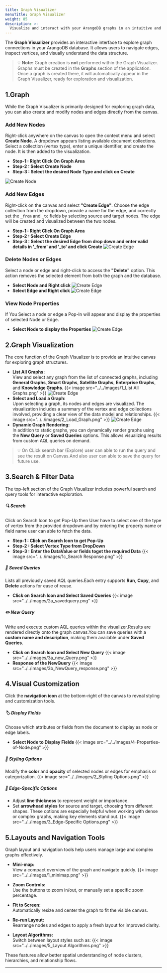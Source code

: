 ```yaml
---
title: Graph Visualizer
menuTitle: Graph Visualizer
weight: 85
description: >-
  Visualize and interact with your ArangoDB graphs in an intuitive and interactive interface
---
```


The **Graph Visualizer** provides an interactive interface to explore graph connections
in your ArangoDB database. It allows users to navigate edges, inspect vertices,
and visually understand the data structure.

> 💡 **Note:** Graph creation is **not** performed within the Graph Visualizer. Graphs must be created in the **Graphs** section of the application. Once a graph is created there, it will automatically appear in the Graph Visualizer, ready for exploration and visualization.

## 1.Graph

While the Graph Visualizer is primarily designed for exploring graph data, you can also create and modify nodes and edges directly from the canvas.

### Add New Nodes

  Right-click anywhere on the canvas to open the context menu and select **Create Node**. A dropdown appears listing available document collections. Select a collection (vertex type), enter a unique identifier, and create the node. It is then added to the visualization.

- **Step-1 : Right Click On Graph Area**
- **Step-2 : Select Create Node**
- **Step-3 : Select the desired Node Type and click on Create**

![Create Node](../../../images/Graph-visualizer-CreateNode.PNG)
### Add New Edges
  Right-click on the canvas and select **"Create Edge"**. Choose the edge collection from the dropdown, provide a name for the edge, and correctly set the `_from` and `_to` fields by selecting source and target nodes. The edge will be created and visualized between the two nodes.

- **Step-1 : Right Click On Graph Area**
- **Step-2 : Select Create Edge**
- **Step-3 : Select the desired Edge from drop down and enter valid details in '_from' and '_to' and click Create**
![Create Edge](../../../images/Graph-visualizer-CreateEdge.png)

### Delete Nodes or Edges

  Select a node or edge and right-click to access the **"Delete"** option. This action removes the selected element from both the graph and the database.

- **Select Node and Right click**
![Create Edge](../../../images/Graph-visualizer-DeleteNode.PNG)
- **Select Edge and Right click**
![Create Edge](../../../images/Graph-visualizer-DeleteEdge.PNG)
### View Node Properties

  If You Select a node or edge a Pop-In will appear and display the properties of selected Node or Edge.

- **Select Node to display the Properties**
![Create Edge](../../../images/Graph-visualizer-Propertiesofnode.png)

## 2.Graph Visualization

The core function of the Graph Visualizer is to provide an intuitive canvas for exploring graph structures.

- **List All Graphs:**  
  View and select any graph from the list of connected graphs, including **General Graphs**, **Smart Graphs**, **Satellite Graphs**, **Enterprise Graphs**, and **Knowledge Graphs**.
{{< image src="../../images/1_List All Graphs.png" >}}
![Create Edge](../../../images/Graph-visualizer-Propertiesofnode.png)
- **Select and Load a Graph:**  
  Upon selecting a graph, its nodes and edges are visualized. The visualization includes a summary of the vertex and edge collections involved, providing a clear view of the data model and relationships.
{{< image src="../../images/2_Load_Graph.png" >}}
![Create Edge](../../../images/Graph-visualizer-Propertiesofnode.png)
- **Dynamic Graph Rendering:**  
  In addition to static graphs, you can dynamically render graphs using the **New Query** or **Saved Queries** options. This allows visualizing results from custom AQL queries on demand.
> 💡 On CLick search bar (Explore) user can able to run the query and see the result on Canvas.And also user can able to save the query for future use.

## 3.Search & Filter Data

The top-left section of the Graph Visualizer includes powerful search and query tools for interactive exploration.

##### 🔍 Search
Click on Search Icon to get Pop-Up then User have to select one of the type of vertex from the provided dropdown and by entering the property name or field  name user can able to fetch the data.

- **Step-1 : Click on Search Icon to get Pop-Up**
- **Step-2 : Select Vertex Type from DropDown**
- **Step-3 : Enter the DataValue or fields toget the required Data**
{{< image src="../../images/1c_Search Response.png" >}}

##### 💾 Saved Queries
Lists all previously saved AQL queries.Each entry supports **Run**, **Copy**, and
**Delete** actions for ease of reuse.
- **Click on Search Icon and Select Saved Queries**
{{< image src="../../images/2a_savedquery.png" >}}

##### ✏️ New Query
Write and execute custom AQL queries within the visualizer.Results are rendered
directly onto the graph canvas.You can save queries with a **custom name and description**,
making them available under **Saved Queries**.
- **Click on Search Icon and Select New Query**
{{< image src="../../images/3a_new_Query.png" >}}
- **Response of the NewQuery**
{{< image src="../../images/3b_NewQuery_response.png" >}}

## 4.Visual Customization

Click the **navigation icon** at the bottom-right of the canvas to reveal styling and customization tools.

##### 🏷️ Display Fields
Choose which attributes or fields from the document to display as node or edge labels.
- **Select Node to Display Fields**
{{< image src="../../images/4-Properties-of-Node.png" >}}

##### 🎨 Styling Options 
Modify the **color** and **opacity** of selected nodes or edges for emphasis or categorization.
{{< image src="../../images/2_Styling Options.png" >}}

##### 🔗 Edge-Specific Options
- Adjust **line thickness** to represent weight or importance.
- Set **arrowhead styles** for source and target, choosing from different shapes.
These options are especially helpful when working with dense or complex graphs, making key elements stand out.
{{< image src="../../images/3_Edge-Specific Options.png" >}}

## 5.Layouts and Navigation Tools

Graph layout and navigation tools help users manage large and complex graphs effectively.

- **Mini-map:**  
  View a compact overview of the graph and navigate quickly.
{{< image src="../../images/1_minimap.png" >}}

- **Zoom Controls:**  
  Use the buttons to zoom in/out, or manually set a specific zoom percentage.

- **Fit to Screen:**  
  Automatically resize and center the graph to fit the visible canvas.

- **Re-run Layout:**  
  Rearrange nodes and edges to apply a fresh layout for improved clarity.

- **Layout Algorithms:**  
  Switch between layout styles such as:
{{< image src="../../images/5_Layout Algorithms.png" >}}

These features allow better spatial understanding of node clusters, hierarchies,
and relationship flows.

---